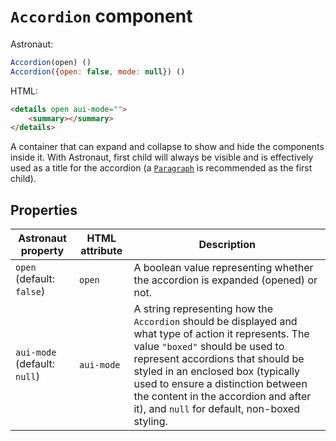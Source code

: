 # `Accordion` component
Astronaut:
```javascript
Accordion(open) ()
Accordion({open: false, mode: null}) ()
```

HTML:
```html
<details open aui-mode="">
    <summary></summary>
</details>
```

A container that can expand and collapse to show and hide the components inside it. With Astronaut, first child will always be visible and is effectively used as a title for the accordion (a [`Paragraph`](reference/components/paragraph.md) is recommended as the first child).

## Properties
| Astronaut property | HTML attribute | Description |
|---|---|---|
|`open` (default: `false`) | `open` | A boolean value representing whether the accordion is expanded (opened) or not. |
|`aui-mode` (default: `null`) | `aui-mode` | A string representing how the `Accordion` should be displayed and what type of action it represents. The value `"boxed"` should be used to represent accordions that should be styled in an enclosed box (typically used to ensure a distinction between the content in the accordion and after it), and `null` for default, non-boxed styling. |